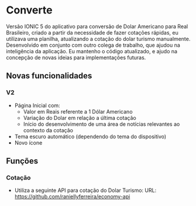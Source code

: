 # Converte
Versão IONIC 5 do aplicativo para conversão de Dolar Americano para Real Brasileiro, criado a partir da necessidade de fazer cotações rápidas, eu utilizava uma planilha, atualizando a cotação do dolar turismo manualmente. Desenvolvido em conjunto com outro colega de trabalho, que ajudou na inteligência da aplicação. Eu mantenho o código atualizado, e ajudo na concepção de novas ideias para implementações futuras.

## Novas funcionalidades
### V2
  - Página Inicial com:
    - Valor em Reais referente a 1 Dólar Americano
    - Variação do Dolar em relação a última cotação
    - Início do desenvolvimento de uma área de notícias relevantes ao contexto da cotação
  - Tema escuro automático (dependendo do tema do dispositivo)
  - Novo ícone

## Funções
### Cotação
  - Utiliza a seguinte API para cotação do Dolar Turismo: 
    URL: https://github.com/raniellyferreira/economy-api
